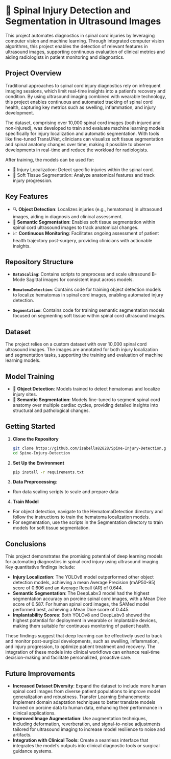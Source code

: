 # 🧠 Spinal Injury Detection and Segmentation in Ultrasound Images

This project automates diagnostics in spinal cord injuries by leveraging computer vision and machine learning. Through integrated computer vision algorithms, this project enables the detection of relevant features in ultrasound images, supporting continuous evaluation of clinical metrics and aiding radiologists in patient monitoring and diagnostics.

## Project Overview

Traditional approaches to spinal cord injury diagnostics rely on infrequent imaging sessions, which limit real-time insights into a patient’s recovery and condition. By using ultrasound imaging combined with wearable technology, this project enables continuous and automated tracking of spinal cord health, capturing key metrics such as swelling, inflammation, and injury development.

The dataset, comprising over 10,000 spinal cord images (both injured and non-injured), was developed to train and evaluate machine learning models specifically for injury localization and automatic segmentation. With tools like fine-tuned TransUNet, clinicians can visualize soft tissue segmentation and spinal anatomy changes over time, making it possible to observe developments in real-time and reduce the workload for radiologists.

After training, the models can be used for: 

- 📍 Injury Localization: Detect specific injuries within the spinal cord.
- 🧬 Soft Tissue Segmentation: Analyze anatomical features and track injury progression.

## Key Features

- 🔍 **Object Detection**: Localizes injuries (e.g., hematomas) in ultrasound images, aiding in diagnosis and clinical assessment.
- 🧩 **Semantic Segmentation**: Enables soft tissue segmentation within spinal cord ultrasound images to track anatomical changes.
- 📈 **Continuous Monitoring**: Facilitates ongoing assessment of patient health trajectory post-surgery, providing clinicians with actionable insights.
  
## Repository Structure

- **`DataScaling`**: Contains scripts to preprocess and scale ultrasound B-Mode Sagittal images for consistent input across models.
  
- **`HematomaDetection`**: Contains code for training object detection models to localize hematomas in spinal cord images, enabling automated injury detection.

- **`Segmentation`**: Contains code for training semantic segmentation models focused on segmenting soft tissue within spinal cord ultrasound images.

## Dataset

The project relies on a custom dataset with over 10,000 spinal cord ultrasound images. The images are annotated for both injury localization and segmentation tasks, supporting the training and evaluation of machine learning models.

## Model Training

- 🔹 **Object Detection**: Models trained to detect hematomas and localize injury sites.
- 🔹 **Semantic Segmentation**: Models fine-tuned to segment spinal cord anatomy over multiple cardiac cycles, providing detailed insights into structural and pathological changes.

## Getting Started

1. **Clone the Repository**
   ```bash
   git clone https://github.com/isabella82828/Spine-Injury-Detection.git
   cd Spine-Injury-Detection

2. **Set Up the Environment**
   ```bash
   pip install -r requirements.txt

3. **Data Preprocessing**:
- Run data scaling scripts to scale and prepare data

4. **Train Model**
- For object detection, navigate to the HematomaDetection directory and follow the instructions to train the hematoma localization models.
- For segmentation, use the scripts in the Segmentation directory to train models for soft tissue segmentation.

## Conclusions 
This project demonstrates the promising potential of deep learning models for automating diagnostics in spinal cord injury using ultrasound imaging. Key quantitative findings include:

- __Injury Localization__: The YOLOv8 model outperformed other object detection models, achieving a mean Average Precision (mAP50-95) score of 0.606 and an Average Recall (AR) of 0.644.
- __Semantic Segmentation__: The DeepLabv3 model had the highest segmentation accuracy on porcine spinal cord images, with a Mean Dice score of 0.587. For human spinal cord images, the SAMed model performed best, achieving a Mean Dice score of 0.445.
- __Implantability Scores__: Both YOLOv8 and DeepLabv3 showed the highest potential for deployment in wearable or implantable devices, making them suitable for continuous monitoring of patient health.

These findings suggest that deep learning can be effectively used to track and monitor post-surgical developments, such as swelling, inflammation, and injury progression, to optimize patient treatment and recovery. The integration of these models into clinical workflows can enhance real-time decision-making and facilitate personalized, proactive care.


## Future Improvements 

- __Increased Dataset Diversity__: Expand the dataset to include more human spinal cord images from diverse patient populations to improve model generalization and robustness.
Transfer Learning Enhancements: Implement domain adaptation techniques to better translate models trained on porcine data to human data, enhancing their performance in clinical applications.
- __Improved Image Augmentation__: Use augmentation techniques, including deformation, reverberation, and signal-to-noise adjustments tailored for ultrasound imaging to increase model resilience to noise and artifacts.
- __Integration with Clinical Tools__: Create a seamless interface that integrates the model’s outputs into clinical diagnostic tools or surgical guidance systems.
